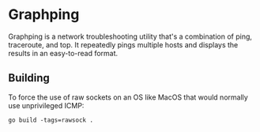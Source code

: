 # Graphping

Graphping is a network troubleshooting utility that's a combination of ping,
traceroute, and top. It repeatedly pings multiple hosts and displays the results
in an easy-to-read format.


## Building

To force the use of raw sockets on an OS like MacOS that would normally use
unprivileged ICMP:

```shell
go build -tags=rawsock .
```
